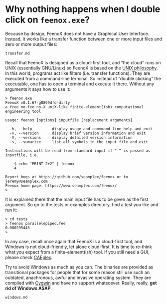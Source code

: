 # Why nothing happens when I double click on `feenox.exe`?

Because by design, FeenoX does not have a Graphical User Interface. Instead, it works like a transfer function between one or more input files and zero or more output files:

```include
transfer.md
```

Recall that FeenoX is designed as a cloud-first tool, and “the cloud” runs on UNIX (essentially GNU/Linux) so FeenoX is based on the [UNIX philosophy](unix.md). In this world, programs act like filters (i.e. transfer functions). They are executed from a command-line terminal. So instead of “double clicking” the executable, one has to open a terminal and execute it there. Without any arguments it says how to use it:

```terminal
> feenox.exe
FeenoX v0.1.67-g8899dfd-dirty 
a free no-fee no-X uniX-like finite-element(ish) computational engineering tool

usage: feenox [options] inputfile [replacement arguments]

  -h, --help         display usage and commmand-line help and exit
  -v, --version      display brief version information and exit
  -V, --versions     display detailed version information
  -s, --sumarize     list all symbols in the input file and exit

Instructions will be read from standard input if “-” is passed as
inputfile, i.e.

    $ echo "PRINT 2+2" | feenox -
    4

Report bugs at https://github.com/seamplex/feenox or to jeremy@seamplex.com
Feenox home page: https://www.seamplex.com/feenox/
>
```

It is explained there that the main input file has to be given as the first argument. So go to the tests or examples directory, find a test you like and run it:

```terminal
> cd tests
> feenox parallelepiped.fee
0.000295443
>
```

In any case, recall once again that FeenoX is a cloud-first tool, and Windows is not cloud-friendly, let alone cloud-first.
It is time to re-think what you expect from a finite-element(ish) tool.
If you still need a GUI, please check [CAEplex](https://www.caeplex.com).

Try to avoid Windows as much as you can. The binaries are provided as transitional packages for people that for some reason still use such an outdated, anachronous, awful and invasive operating system. They are compiled with [Cygwin](http://cygwin.com/) and have no support whatsoever. Really, really, **get rid of Windows ASAP**.

```include
windows.md
```
